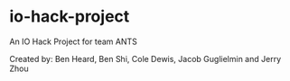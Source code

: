 # io-hack-project
An IO Hack Project for team ANTS

Created by:
Ben Heard,
Ben Shi,
Cole Dewis,
Jacob Guglielmin and
Jerry Zhou
